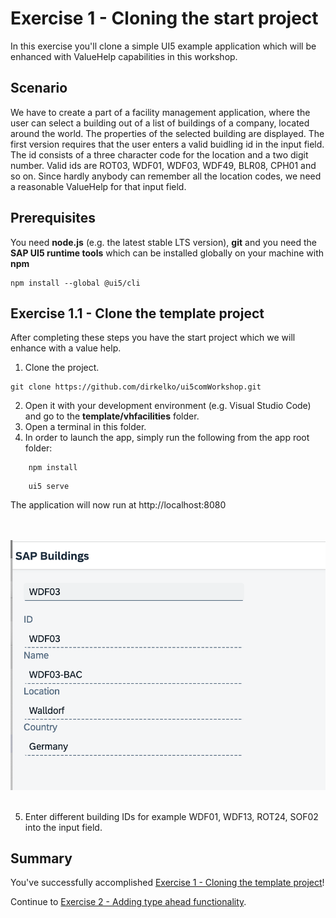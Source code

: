 # Exercise 1 - Cloning the start project

In this exercise you'll clone a simple UI5 example application which will be enhanced with ValueHelp capabilities in this workshop.

## Scenario

We have to create a part of a facility management application, where the user can select a building out of a list of buildings of a company, located around the world. The properties of the selected building are displayed. 
The first version requires that the user enters a valid buidling id in the input field. The id consists of a three character code for the location and a two digit number. Valid ids are ROT03, WDF01, WDF03, WDF49, BLR08, CPH01 and so on. Since hardly anybody can remember all the location codes, we need a reasonable ValueHelp for that input field. 

## Prerequisites

You need **node.js** (e.g. the latest stable LTS version), **git** and you need the **SAP UI5 runtime tools** which can be installed globally on your machine with **npm**
```
npm install --global @ui5/cli
```

## Exercise 1.1 - Clone the template project

After completing these steps you have the start project which we will enhance with a value help.

1. Clone the project.
```
git clone https://github.com/dirkelko/ui5comWorkshop.git
```
2. Open it with your development environment (e.g. Visual Studio Code) and go to the **template/vhfacilities** folder.
3. Open a terminal in this folder.
4. In order to launch the app, simply run the following from the app root folder:
```
    npm install
```
```
    ui5 serve
```
The application will now run at http://localhost:8080

<br><br>![](images/01-01.png)<br><br>

5. Enter different building IDs for example WDF01, WDF13, ROT24, SOF02 into the input field.

## Summary

You've successfully accomplished [Exercise 1 - Cloning the template project](#exercise-1---cloning-the-template-project)!

Continue to [Exercise 2 - Adding type ahead functionality](../ex2/README.md).